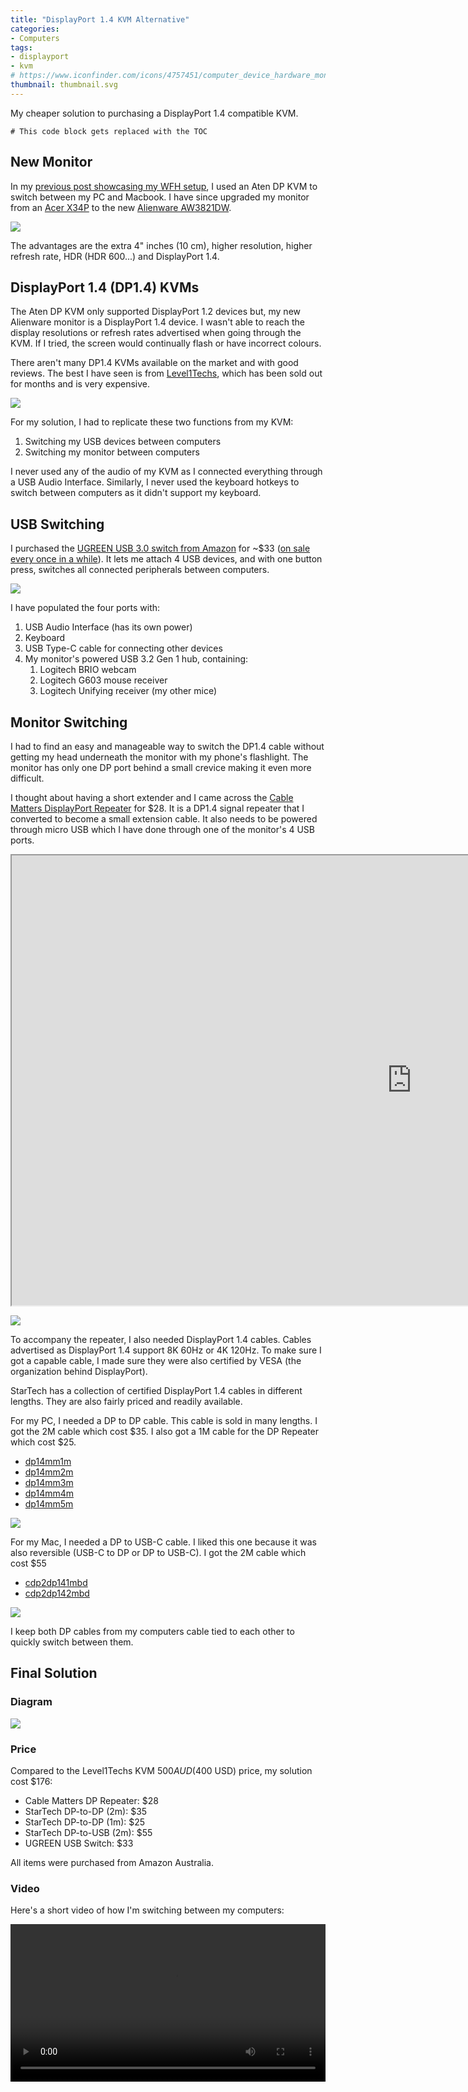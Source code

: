 ```yaml
---
title: "DisplayPort 1.4 KVM Alternative"
categories:
- Computers
tags:
- displayport
- kvm
# https://www.iconfinder.com/icons/4757451/computer_device_hardware_monitor_pc_screen_technology_icon
thumbnail: thumbnail.svg
---
```


My cheaper solution to purchasing a DisplayPort 1.4 compatible KVM.

<!-- more -->

```toc
# This code block gets replaced with the TOC
```

## New Monitor

In my [previous post showcasing my WFH setup](/my-wfh-setup), I used an Aten DP KVM to switch between my PC and Macbook. I have since upgraded my monitor from an [Acer X34P](https://www.acer.com/ac/en/AU/content/predator-model/UM.CX0SA.P02) to the new [Alienware AW3821DW](https://www.dell.com/en-au/shop/alienware-38-curved-gaming-monitor-aw3821dw/apd/210-axni/monitors-monitor-accessories).

![](aw3821dw.jpg)

The advantages are the extra 4" inches (10 cm), higher resolution, higher refresh rate, HDR (HDR 600...) and DisplayPort 1.4.

## DisplayPort 1.4 (DP1.4) KVMs

The Aten DP KVM only supported DisplayPort 1.2 devices but, my new Alienware monitor is a DisplayPort 1.4 device. I wasn't able to reach the display resolutions or refresh rates advertised when going through the KVM. If I tried, the screen would continually flash or have incorrect colours.

There aren't many DP1.4 KVMs available on the market and with good reviews. The best I have seen is from [Level1Techs](https://store.level1techs.com/products/kvm-switch-2-port-dual-monitor-8k-model), which has been sold out for months and is very expensive.

![](level1techs-kvm.png)

For my solution, I had to replicate these two functions from my KVM:

1. Switching my USB devices between computers
2. Switching my monitor between computers

I never used any of the audio of my KVM as I connected everything through a USB Audio Interface. Similarly, I never used the keyboard hotkeys to switch between computers as it didn't support my keyboard.

## USB Switching

I purchased the [UGREEN USB 3.0 switch from Amazon](https://www.amazon.com.au/UGREEN-Computers-Peripheral-Switcher-One-Button/dp/B01N6GD9JO) for ~$33 ([on sale every once in a while](https://www.ozbargain.com.au/search/node/ugreen%20usb%203.0)). It lets me attach 4 USB devices, and with one button press, switches all connected peripherals between computers.

![](ugreen.jpg)

I have populated the four ports with:

1. USB Audio Interface (has its own power)
2. Keyboard
3. USB Type-C cable for connecting other devices
4. My monitor's powered USB 3.2 Gen 1 hub, containing:
   1. Logitech BRIO webcam
   2. Logitech G603 mouse receiver
   3. Logitech Unifying receiver (my other mice)

## Monitor Switching

I had to find an easy and manageable way to switch the DP1.4 cable without getting my head underneath the monitor with my phone's flashlight. The monitor has only one DP port behind a small crevice making it even more difficult.

I thought about having a short extender and I came across the [Cable Matters DisplayPort Repeater](https://www.cablematters.com/pc-1212-154-active-displayport-repeater-8k-ready.aspx) for $28. It is a DP1.4 signal repeater that I converted to become a small extension cable. It also needs to be powered through micro USB which I have done through one of the monitor's 4 USB ports.

<iframe src="https://www.youtube.com/embed/Gu4RI4ybwgo" allowfullscreen width="1280" height="720"></iframe>

![](dp-repeater-features.png)

To accompany the repeater, I also needed DisplayPort 1.4 cables. Cables advertised as DisplayPort 1.4 support 8K 60Hz or 4K 120Hz. To make sure I got a capable cable, I made sure they were also certified by VESA (the organization behind DisplayPort).

StarTech has a collection of certified DisplayPort 1.4 cables in different lengths. They are also fairly priced and readily available.

For my PC, I needed a DP to DP cable. This cable is sold in many lengths. I got the 2M cable which cost $35. I also got a 1M cable for the DP Repeater which cost $25.

- [dp14mm1m](https://www.startech.com/en-au/cables/dp14mm1m)
- [dp14mm2m](https://www.startech.com/en-au/cables/dp14mm2m)
- [dp14mm3m](https://www.startech.com/en-au/cables/dp14mm3m)
- [dp14mm4m](https://www.startech.com/en-au/cables/dp14mm4m)
- [dp14mm5m](https://www.startech.com/en-au/cables/dp14mm5m)

![](dp-to-dp-cable.jpg)

For my Mac, I needed a DP to USB-C cable. I liked this one because it was also reversible (USB-C to DP or DP to USB-C). I got the 2M cable which cost $55

- [cdp2dp141mbd](https://www.startech.com/en-au/audio-video-products/cdp2dp141mbd)
- [cdp2dp142mbd](https://www.startech.com/en-au/audio-video-products/cdp2dp142mbd)

![](dp-to-usb-c-cable.jpg)

I keep both DP cables from my computers cable tied to each other to quickly switch between them.

## Final Solution

### Diagram

![](solution.png)

### Price

Compared to the Level1Techs KVM $500 AUD ($400 USD) price, my solution cost $176:

- Cable Matters DP Repeater: $28
- StarTech DP-to-DP (2m): $35
- StarTech DP-to-DP (1m): $25
- StarTech DP-to-USB (2m): $55
- UGREEN USB Switch: $33

All items were purchased from Amazon Australia.

### Video

Here's a short video of how I'm switching between my computers:

<video autoplay loop controls width="100%" height="auto">
  <source type="video/webm" src="changing.webm">
  <p>Your browser does not support the video element.</p>
</video>
